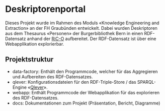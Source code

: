 # Deskriptorenportal
Dieses Projekt wurde im Rahmen des Moduls «Knowledge Engineering and Extraction» an der FH Graubünden entwickelt. Dabei wurden Deskriptoren aus dem Thesaurus «Personen» der Burgerbibliothek Bern in einen RDF-Datensatz anhand der [RiC-O](https://ica-egad.github.io/RiC-O/) aufbereitet. Der RDF-Datensatz ist über eine Webapplikation explorierbar.

## Projektstruktur
- data-factory: Enthält den Programmcode, welcher für das Aggregieren und Aufbereiten des RDF-Datensatzes.
- qlever: Konfigurationsdateien für den RDF-Triple-Store / das SPARQL-Engine «[Qlever](https://github.com/ad-freiburg/qlever)».
- webapp: Enthält Programmcode der Webapplikation für das explorieren des RDF-Datensatzes.
- docs: Dokumentationen zum Projekt (Präsentation, Bericht, Diagramme)


